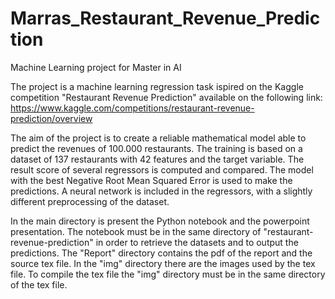 # Marras_Restaurant_Revenue_Prediction
Machine Learning project for Master in AI

The project is a machine learning regression task ispired on the Kaggle competition "Restaurant Revenue Prediction" available on the following link:
https://www.kaggle.com/competitions/restaurant-revenue-prediction/overview

The aim of the project is to create a reliable mathematical model able to predict the revenues of 100.000 restaurants.
The training is based on a dataset of 137 restaurants with 42 features and the target variable.
The result score of several regressors is computed and compared. The model with the best Negative Root Mean Squared Error is used to make the predictions.
A neural network is included in the regressors, with a slightly different preprocessing of the dataset.

In the main directory is present the Python notebook and the powerpoint presentation.
The notebook must be in the same directory of "restaurant-revenue-prediction" in order to retrieve the datasets and to output the predictions.
The "Report" directory contains the pdf of the report and the source tex file.
In the "img" directory there are the images used by the tex file.
To compile the tex file the "img" directory must be in the same directory of the tex file.
